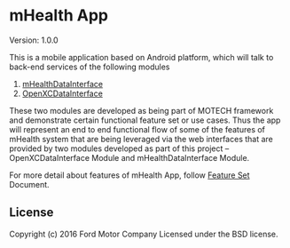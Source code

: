 # mHealth App
Version: 1.0.0 

This is a mobile application based on Android platform, which will talk to back-end services of the following modules 
  1. [mHealthDataInterface][]
  2. [OpenXCDataInterface][]

These two modules are developed as being part of MOTECH framework and demonstrate certain functional feature set or use cases. Thus the app will represent an end to end functional flow of some of the features of mHealth system that are being leveraged via the web interfaces that are provided by two modules developed as part of this project – OpenXCDataInterface  Module and mHealthDataInterface Module.

For more detail about features of mHealth App, follow [Feature Set][] Document.

## License

Copyright (c) 2016 Ford Motor Company
Licensed under the BSD license.


[mHealthDataInterface]:../../../mHealthDataInterface
[OpenXCDataInterface]:../../../OpenXCDataInterface
[Feature Set]:docs/mHealth_Feature_Set.docx
